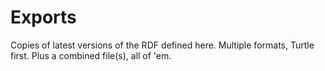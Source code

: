 # Exports

Copies of latest versions of the RDF defined here. Multiple formats, Turtle first. Plus a combined file(s), all of 'em.
